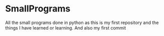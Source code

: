 # SmallPrograms
All the small programs done in python as this is my first repository and the things I have learned or learning.
And also my first commit
